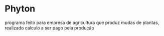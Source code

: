 # Phyton
programa feito para empresa de agricultura que produz mudas de plantas, realizado calculo a ser pago pela produção
